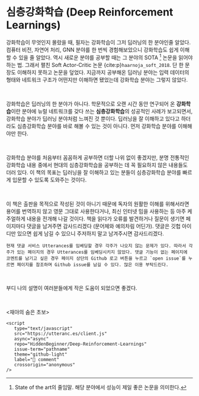 # 심층강화학습 (Deep Reinforcement Learnings)

강화학습이 무엇인지 몰랐을 때, 필자는 강화학습이 그저 딥러닝의 한 분야인줄 알았다.
컴퓨터 비전, 자연어 처리, GNN 분야를 한 번씩 경험해보았으니 강화학습도 쉽게 이해할 수 있을 줄 알았다.
역시 새로운 분야를 공부할 때는 그 분야의 SOTA [^SOTA] 논문을 읽어야 하는 법.
그래서 펼친 Soft Actor-Critic 논문 {cite:p}`haarnoja_soft_2018`. 단 한 문장도 이해하지 못하고 논문을 덮었다.
지금까지 공부해온 딥러닝 분야는 입력 데이터의 형태와 네트워크 구조가 어떤지만 이해하면 됐었는데 강화학습 분야는 그렇지 않았다.

<br>

강화학습은 딥러닝의 한 분야가 아니다.
학문적으로 오랜 시간 동안 연구되어 온 **강화학습**이란 분야에 뉴럴 네트워크를 갖다 쓰는 **심층강화학습**의 성공적인 사례가 보고되면서, 강화학습 분야가 딥러닝 분야처럼 느껴진 것 뿐이다.
딥러닝을 잘 이해하고 있다고 하더라도 심층강화학습 분야를 바로 해볼 수 있는 것이 아니다.
먼저 강화학습 분야를 이해해야만 한다.

<br>

강화학습 분야를 처음부터 꼼꼼하게 공부하면 더할 나위 없이 좋겠지만, 
분명 전통적인 강화학습 내용 중에서 현대의 심층강화학습을 공부하는 데 꼭 필요하지 않은 내용들도 더러 있다. 
이 책의 목표는 딥러닝을 잘 이해하고 있는 분들이 심층강화학습 분야를 빠르게 입문할 수 있도록 도와주는 것이다.

<br>

이 책은 출판을 목적으로 작성된 것이 아니기 때문에 독자의 원활한 이해를 위해서라면 용어를 번역하지 않고 영문 그대로 사용한다거나, 최신 인터넷 밈을 사용하는 등 아주 케주얼하게 내용을 전개해 나갈 것이다. 책을 읽다가 오류를 발견하거나 질문이 생기면 페이지마다 댓글을 남겨주면 감사드리겠다 (문어체와 예의차림 어딘가). 댓글은 깃헙 아이디만 있으면 쉽게 남길 수 있으니 주저하지 말고 남겨주시면 감사드리겠다.

```{note}
현재 댓글 서비스 Utterances를 임베딩할 경우 각주가 나오지 않는 문제가 있다. 따라서 각주가 있는 페이지의 경우 Utterances를 임베딩시키지 않았다. 댓글 기능이 없는 페이지에 코멘트를 남기고 싶은 경우 페이지 상단의 Github 로고 버튼을 누르고 `open issue`를 누르면 페이지를 참조하며 Github issue를 남길 수 있다. 많은 이용 부탁드린다.
```

<br>

부디 나의 설명이 여러분들에게 작은 도움이 되었으면 좋겠다.

<br>

<재야의 숨은 초보>

[^SOTA]: State of the art의 줄임말. 해당 분야에서 성능이 제일 좋은 논문을 의미한다.

```{raw} html
<script
   type="text/javascript"
   src="https://utteranc.es/client.js"
   async="async"
   repo="HiddenBeginner/Deep-Reinforcement-Learnings"
   issue-term="pathname"
   theme="github-light"
   label="💬 comment"
   crossorigin="anonymous"
/>
```
